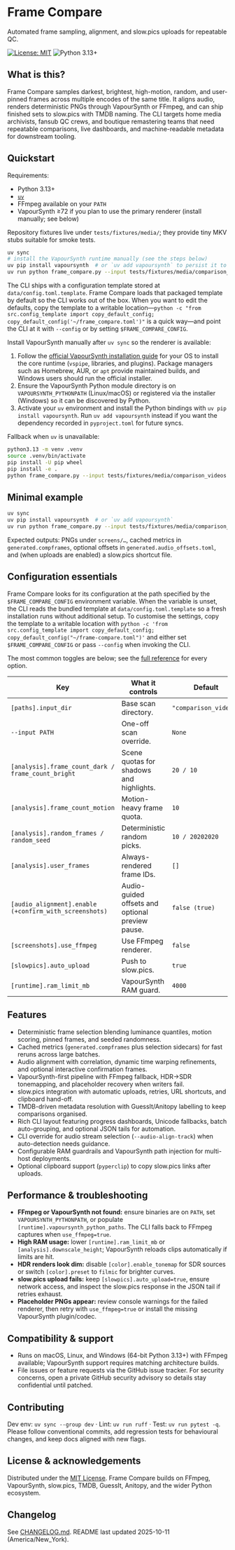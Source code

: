 # Frame Compare

Automated frame sampling, alignment, and slow.pics uploads for repeatable QC.

<!-- tags: frame comparison, ffmpeg, vapoursynth, slow.pics, tmdb, cli -->

[![License: MIT](https://img.shields.io/badge/license-MIT-blue.svg)](LICENSE)
![Python 3.13+](https://img.shields.io/badge/python-3.13+-3776ab.svg)

## What is this?

Frame Compare samples darkest, brightest, high-motion, random, and
user-pinned frames across multiple encodes of the same title. It aligns
audio, renders deterministic PNGs through VapourSynth or FFmpeg, and can
ship finished sets to slow.pics with TMDB naming. The CLI targets home
media archivists, fansub QC crews, and boutique remastering teams that
need repeatable comparisons, live dashboards, and machine-readable
metadata for downstream tooling.

## Quickstart

Requirements:

- Python 3.13+
- [`uv`](https://docs.astral.sh/uv/)
- FFmpeg available on your `PATH`
- VapourSynth ≥72 if you plan to use the primary renderer (install manually; see below)

Repository fixtures live under `tests/fixtures/media/`; they provide
tiny MKV stubs suitable for smoke tests.

```bash
uv sync
# install the VapourSynth runtime manually (see the steps below)
uv pip install vapoursynth  # or `uv add vapoursynth` to persist it to your project
uv run python frame_compare.py --input tests/fixtures/media/comparison_videos
```

The CLI ships with a configuration template stored at `data/config.toml.template`. Frame Compare loads that packaged template by default so the CLI works out of the box. When you want to edit the defaults, copy the template to a writable location—`python -c "from src.config_template import copy_default_config; copy_default_config('~/frame_compare.toml')"` is a quick way—and point the CLI at it with `--config` or by setting `$FRAME_COMPARE_CONFIG`.

Install VapourSynth manually after `uv sync` so the renderer is available:

1. Follow the [official VapourSynth installation guide](https://www.vapoursynth.com/doc/installation.html) for your OS to install the core runtime (`vspipe`, libraries, and plugins). Package managers such as Homebrew, AUR, or `apt` provide maintained builds, and Windows users should run the official installer.
2. Ensure the VapourSynth Python module directory is on `VAPOURSYNTH_PYTHONPATH` (Linux/macOS) or registered via the installer (Windows) so it can be discovered by Python.
3. Activate your `uv` environment and install the Python bindings with `uv pip install vapoursynth`. Run `uv add vapoursynth` instead if you want the dependency recorded in `pyproject.toml` for future syncs.

Fallback when `uv` is unavailable:

```bash
python3.13 -m venv .venv
source .venv/bin/activate
pip install -U pip wheel
pip install -e .
python frame_compare.py --input tests/fixtures/media/comparison_videos
```

## Minimal example

```bash
uv sync
uv pip install vapoursynth  # or `uv add vapoursynth`
uv run python frame_compare.py --input tests/fixtures/media/comparison_videos
```

Expected outputs: PNGs under `screens/…`, cached metrics in
`generated.compframes`, optional offsets in
`generated.audio_offsets.toml`, and (when uploads are enabled) a
slow.pics shortcut file.

## Configuration essentials

Frame Compare looks for its configuration at the path specified by the
``$FRAME_COMPARE_CONFIG`` environment variable. When the variable is unset, the
CLI reads the bundled template at ``data/config.toml.template`` so a fresh
installation runs without additional setup. To customise the settings, copy the
template to a writable location with ``python -c 'from src.config_template
import copy_default_config; copy_default_config("~/frame-compare.toml")'`` and
either set ``$FRAME_COMPARE_CONFIG`` or pass ``--config`` when invoking the
CLI.

The most common toggles are below; see the
[full reference](docs/README_REFERENCE.md) for every option.

<!-- markdownlint-disable MD013 -->
| Key | What it controls | Default | Example |
| --- | --- | --- | --- |
| `[paths].input_dir` | Base scan directory. | `"comparison_videos"` | `input_dir="comparison_videos"` |
| `--input PATH` | One-off scan override. | `None` | `--input /data/releases` |
| `[analysis].frame_count_dark / frame_count_bright` | Scene quotas for shadows and highlights. | `20 / 10` | `frame_count_dark=12` |
| `[analysis].frame_count_motion` | Motion-heavy frame quota. | `10` | `frame_count_motion=24` |
| `[analysis].random_frames / random_seed` | Deterministic random picks. | `10 / 20202020` | `random_frames=8` |
| `[analysis].user_frames` | Always-rendered frame IDs. | `[]` | `user_frames=[10,200,501]` |
| `[audio_alignment].enable (+confirm_with_screenshots)` | Audio-guided offsets and optional preview pause. | `false (true)` | `enable=true` |
| `[screenshots].use_ffmpeg` | Use FFmpeg renderer. | `false` | `use_ffmpeg=true` |
| `[slowpics].auto_upload` | Push to slow.pics. | `true` | `auto_upload=false` |
| `[runtime].ram_limit_mb` | VapourSynth RAM guard. | `4000` | `ram_limit_mb=4096` |
<!-- markdownlint-restore -->

## Features

- Deterministic frame selection blending luminance quantiles, motion
  scoring, pinned frames, and seeded randomness.
- Cached metrics (`generated.compframes` plus selection sidecars) for
  fast reruns across large batches.
- Audio alignment with correlation, dynamic time warping refinements,
  and optional interactive confirmation frames.
- VapourSynth-first pipeline with FFmpeg fallback, HDR→SDR tonemapping,
  and placeholder recovery when writers fail.
- slow.pics integration with automatic uploads, retries, URL shortcuts,
  and clipboard hand-off.
- TMDB-driven metadata resolution with GuessIt/Anitopy labelling to keep
  comparisons organised.
- Rich CLI layout featuring progress dashboards, Unicode fallbacks,
  batch auto-grouping, and optional JSON tails for automation.
- CLI override for audio stream selection (`--audio-align-track`) when
  auto-detection needs guidance.
- Configurable RAM guardrails and VapourSynth path injection for
  multi-host deployments.
- Optional clipboard support (`pyperclip`) to copy slow.pics links after
  uploads.

## Performance & troubleshooting

- **FFmpeg or VapourSynth not found:** ensure binaries are on `PATH`, set
  `VAPOURSYNTH_PYTHONPATH`, or populate
  `[runtime].vapoursynth_python_paths`. The CLI falls back to FFmpeg
  captures when `use_ffmpeg=true`.
- **High RAM usage:** lower `[runtime].ram_limit_mb` or
  `[analysis].downscale_height`; VapourSynth reloads clips automatically
  if limits are hit.
- **HDR renders look dim:** disable `[color].enable_tonemap` for SDR
  sources or switch `[color].preset` to `filmic` for brighter curves.
- **slow.pics upload fails:** keep `[slowpics].auto_upload=true`, ensure
  network access, and inspect the slow.pics response in the JSON tail if
  retries exhaust.
- **Placeholder PNGs appear:** review console warnings for the failed
  renderer, then retry with `use_ffmpeg=true` or install the missing
  VapourSynth plugin/codec.

## Compatibility & support

- Runs on macOS, Linux, and Windows (64-bit Python 3.13+) with FFmpeg
  available; VapourSynth support requires matching architecture builds.
- File issues or feature requests via the GitHub issue tracker. For
  security concerns, open a private GitHub security advisory so details
  stay confidential until patched.

## Contributing

Dev env: `uv sync --group dev` · Lint: `uv run ruff` · Test: `uv run pytest -q`.
Please follow conventional commits, add regression tests for behavioural
changes, and keep docs aligned with new flags.

## License & acknowledgements

Distributed under the [MIT License](LICENSE). Frame Compare builds on
FFmpeg, VapourSynth, slow.pics, TMDB, GuessIt, Anitopy, and the wider
Python ecosystem.

## Changelog

See [CHANGELOG.md](CHANGELOG.md). README last updated 2025-10-11
(America/New_York).
